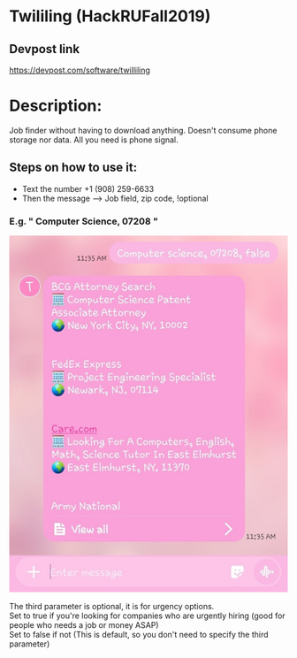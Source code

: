 # Twililing (HackRUFall2019)

## Devpost link
https://devpost.com/software/twilliling

# Description:
Job finder without having to download anything. Doesn't consume phone storage nor data. All you need is phone signal.

## Steps on how to use it:
* Text the number +1 (908) 259-6633
* Then the message --> Job field, zip code, !optional

### E.g.  " Computer Science, 07208 "
![Screenshot](screenshots/screenshot1.jpg)    


The third parameter is optional, it is for urgency options.  
Set to true if you're looking for companies who are urgently hiring (good for people who needs a job or money ASAP)  
Set to false if not (This is default, so you don't need to specify the third parameter)

